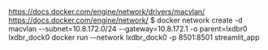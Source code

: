 https://docs.docker.com/engine/network/drivers/macvlan/
https://docs.docker.com/engine/network/
$ docker network create -d macvlan   --subnet=10.8.172.0/24   --gateway=10.8.172.1   -o parent=lxdbr0 lxdbr_dock0
docker run  --network lxdbr_dock0 -p 8501:8501 streamlit_app